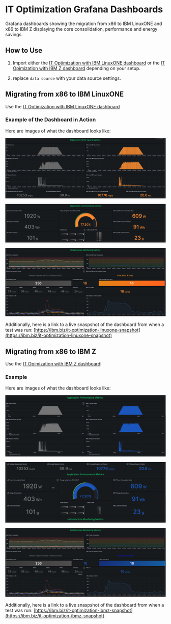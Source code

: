 # IT Optimization Grafana Dashboards

Grafana dashboards showing the migration from x86 to IBM LinuxONE and x86 to IBM Z displaying the core consolidation, performance and energy savings.

## How to Use

1. Import either the [IT Optimization with IBM LinuxONE dashboard](dashboards/IT%20Optimization%20with%20IBM%20LinuxONE.json) or the [IT Opimization with IBM Z dashboard](dashboards/IT%20Optimization%20with%20IBM%20Z.json) depending on your setup.

2. replace `data source` with your data source settings.

## Migrating from x86 to IBM LinuxONE

Use the [IT Optimization with IBM LinuxONE dashboard](dashboards/IT%20Optimization%20with%20IBM%20LinuxONE.json)

### Example of the Dashboard in Action

Here are images of what the dashboard looks like:

![LinuxONE Performance](images/IBMLinuxONE_Dashboard_Performance.png)

![LinuxONE Environmental](images/IBMLinuxONE_Dashbaord_Environmental.png)

![LinuxONE Infrastructure](images/IBMLinuxONE_Dashboard_Infrastructure.png)

Additionally, here is a link to a live snaspshot of the dashboard from when a test was run: [https://ibm.biz/it-optimization-linuxone-snapshot](https://ibm.biz/it-optimization-linuxone-snapshot)

## Migrating from x86 to IBM Z

Use the [IT Opimization with IBM Z dashboard](dashboards/IT%20Optimization%20with%20IBM%20Z.json)l

### Example

Here are images of what the dashboard looks like:

![IBM Z Performance](images/IBMZ_Dashboard_Performance.png)

![IBM Z Environmental](images/IBMZ_Dashboard_Environmental.png)

![IBM Z Infrastructure](images/IBMZ_Dashboard_Infrastructure.png)

Additionally, here is a link to a live snaspshot of the dashboard from when a test was run: [https://ibm.biz/it-optimization-ibmz-snapshot](https://ibm.biz/it-optimization-ibmz-snapshot)